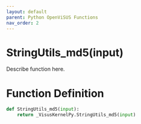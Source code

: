 ```yaml
---
layout: default
parent: Python OpenViSUS Functions
nav_order: 2
---
```


# StringUtils_md5(input)

Describe function here.

# Function Definition

```python
def StringUtils_md5(input):
    return _VisusKernelPy.StringUtils_md5(input)

```